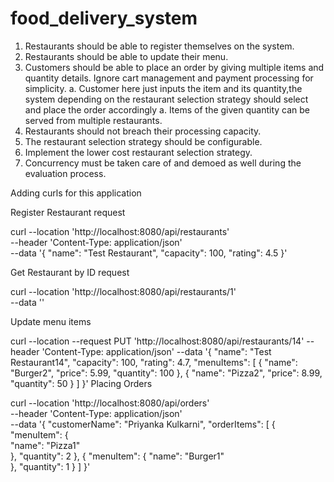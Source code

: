 # food_delivery_system

1. Restaurants should be able to register themselves on the system.
2. Restaurants should be able to update their menu.
3. Customers should be able to place an order by giving multiple items and quantity details. Ignore
cart management and payment processing for simplicity.
a. Customer here just inputs the item and its quantity,the system depending on the restaurant
selection strategy should select and place the order accordingly
a. Items of the given quantity can be served from multiple restaurants.
4. Restaurants should not breach their processing capacity.
5. The restaurant selection strategy should be configurable.
6. Implement the lower cost restaurant selection strategy.
7. Concurrency must be taken care of and demoed as well during the evaluation process.

Adding curls for this application

Register Restaurant request

curl --location 'http://localhost:8080/api/restaurants' \
--header 'Content-Type: application/json' \
--data '{
    "name": "Test Restaurant",
    "capacity": 100,
    "rating": 4.5
}'


Get Restaurant by ID request

curl --location 'http://localhost:8080/api/restaurants/1' \
--data ''

Update menu items

curl --location --request PUT 'http://localhost:8080/api/restaurants/14'
--header 'Content-Type: application/json'
--data '{ "name": "Test Restaurant14", "capacity": 100, "rating": 4.7, "menuItems": [ { "name": "Burger2", "price": 5.99, "quantity": 100 }, { "name": "Pizza2", "price": 8.99, "quantity": 50 } ] }'
Placing Orders

curl --location 'http://localhost:8080/api/orders' \
--header 'Content-Type: application/json' \
--data '{
    "customerName": "Priyanka Kulkarni",
    "orderItems": [
        {
            "menuItem": {            
                "name": "Pizza1"      
            },
            "quantity": 2
        },
        {
            "menuItem": {
                "name": "Burger1"    
            },
            "quantity": 1
        }
    ]
}'
